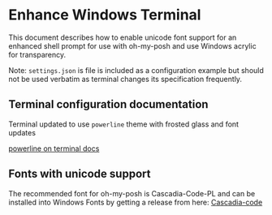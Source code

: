 # Enhance Windows Terminal

This document describes how to enable unicode font support for an enhanced shell prompt for use with oh-my-posh and use Windows acrylic for transparency.

Note: ```settings.json``` is file is included as a configuration example but should not be used verbatim as terminal changes its specification frequently.

## Terminal configuration documentation

Terminal updated to use `powerline` theme with frosted glass and font updates

[powerline on terminal docs](https://docs.microsoft.com/en-gb/windows/terminal/custom-terminal-gallery/powerline-in-powershell)

## Fonts with unicode support

The recommended font for oh-my-posh is Cascadia-Code-PL and can be installed into Windows Fonts by getting a release from here: 
[Cascadia-code](https://github.com/microsoft/cascadia-code/releases)
